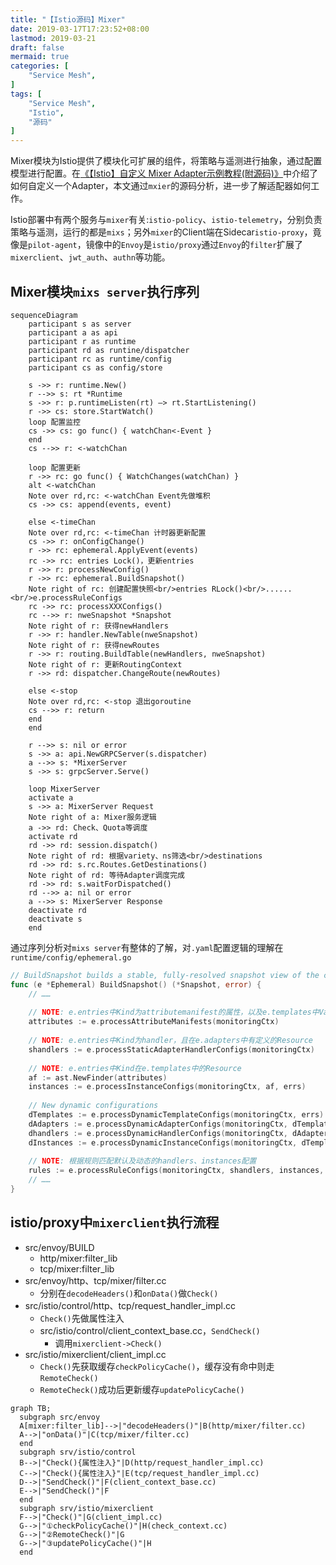 ```yaml
---
title: "【Istio源码】Mixer"
date: 2019-03-17T17:23:52+08:00
lastmod: 2019-03-21
draft: false
mermaid: true
categories: [
	"Service Mesh",
]
tags: [
	"Service Mesh",
    "Istio",
    "源码"
]
---
```


Mixer模块为Istio提供了模块化可扩展的组件，将策略与遥测进行抽象，通过配置模型进行配置。在[《【Istio】自定义 Mixer Adapter示例教程(附源码)》](http://hbchen.com/post/2019-03-05-custom-istio-mixer-adapter/)中介绍了如何自定义一个Adapter，本文通过`mxier`的源码分析，进一步了解适配器如何工作。
<!--more-->

Istio部署中有两个服务与`mixer`有关:`istio-policy`、`istio-telemetry`，分别负责策略与遥测，运行的都是`mixs`；另外`mixer`的Client端在Sidecar`istio-proxy`，竟像是`pilot-agent`，镜像中的`Envoy`是`istio/proxy`通过`Envoy`的`filter`扩展了`mixerclient`、`jwt_auth`、`authn`等功能。


## Mixer模块`mixs server`执行序列

```mermaid
sequenceDiagram
    participant s as server
    participant a as api
    participant r as runtime
    participant rd as runtine/dispatcher
    participant rc as runtime/config
    participant cs as config/store
    
    s ->> r: runtime.New()
    r -->> s: rt *Runtime
    s ->> r: p.runtimeListen(rt) —> rt.StartListening()
    r ->> cs: store.StartWatch()
    loop 配置监控 
    cs ->> cs: go func() { watchChan<-Event }
    end
    cs -->> r: <-watchChan
    
    loop 配置更新
    r ->> rc: go func() { WatchChanges(watchChan) }
    alt <-watchChan
    Note over rd,rc: <-watchChan Event先做堆积
    cs ->> cs: append(events, event)
    
    else <-timeChan
    Note over rd,rc: <-timeChan 计时器更新配置
    cs ->> r: onConfigChange()
    r ->> rc: ephemeral.ApplyEvent(events)
    rc ->> rc: entries Lock()，更新entries
    r ->> r: processNewConfig()
    r ->> rc: ephemeral.BuildSnapshot()
    Note right of rc: 创建配置快照<br/>entries RLock()<br/>......<br/>e.processRuleConfigs
    rc ->> rc: processXXXConfigs()
    rc -->> r: nweSnapshot *Snapshot
    Note right of r: 获得newHandlers
    r ->> r: handler.NewTable(nweSnapshot)
    Note right of r: 获得newRoutes
    r ->> r: routing.BuildTable(newHandlers, nweSnapshot)
    Note right of r: 更新RoutingContext
    r ->> rd: dispatcher.ChangeRoute(newRoutes)
    
    else <-stop
    Note over rd,rc: <-stop 退出goroutine
    cs -->> r: return
    end
    end
    
    r -->> s: nil or error
    s ->> a: api.NewGRPCServer(s.dispatcher)
    a -->> s: *MixerServer
    s ->> s: grpcServer.Serve()
    
    loop MixerServer
    activate a
    s ->> a: MixerServer Request
    Note right of a: Mixer服务逻辑
    a ->> rd: Check、Quota等调度
    activate rd
    rd ->> rd: session.dispatch()
    Note right of rd: 根据variety、ns筛选<br/>destinations
    rd ->> rd: s.rc.Routes.GetDestinations()
    Note right of rd: 等待Adapter调度完成
    rd ->> rd: s.waitForDispatched()
    rd -->> a: nil or error
    a -->> s: MixerServer Response
    deactivate rd
    deactivate s
    end
```

通过序列分析对`mixs server`有整体的了解，对`.yaml`配置逻辑的理解在`runtime/config/ephemeral.go`
```go
// BuildSnapshot builds a stable, fully-resolved snapshot view of the configuration.
func (e *Ephemeral) BuildSnapshot() (*Snapshot, error) {
	// ……
	
	// NOTE: e.entries中Kind为attributemanifest的属性，以及e.templates中Variety为TEMPLATE_VARIETY_ATTRIBUTE_GENERATOR生产的属性
	attributes := e.processAttributeManifests(monitoringCtx)
	
	// NOTE: e.entries中Kind为handler，且在e.adapters中有定义的Resource
	shandlers := e.processStaticAdapterHandlerConfigs(monitoringCtx)
	
	// NOTE: e.entries中Kind在e.templates中的Resource
	af := ast.NewFinder(attributes)
	instances := e.processInstanceConfigs(monitoringCtx, af, errs)
    
	// New dynamic configurations
	dTemplates := e.processDynamicTemplateConfigs(monitoringCtx, errs)
	dAdapters := e.processDynamicAdapterConfigs(monitoringCtx, dTemplates, errs)
	dhandlers := e.processDynamicHandlerConfigs(monitoringCtx, dAdapters, errs)
	dInstances := e.processDynamicInstanceConfigs(monitoringCtx, dTemplates, af, errs)
    
	// NOTE: 根据规则匹配默认及动态的handlers、instances配置
	rules := e.processRuleConfigs(monitoringCtx, shandlers, instances, dhandlers, dInstances, af, errs)
	// ……
}
```

## istio/proxy中`mixerclient`执行流程

- src/envoy/BUILD
    - http/mixer:filter_lib
    - tcp/mixer:filter_lib
- src/envoy/http、tcp/mixer/filter.cc
    - 分别在`decodeHeaders()`和`onData()`做`Check()`
- src/istio/control/http、tcp/request_handler_impl.cc
    - `Check()`先做属性注入
    - src/istio/control/client_context_base.cc，`SendCheck()`
        - 调用`mixerclient->Check()`
- src/istio/mixerclient/client_impl.cc
    - `Check()`先获取缓存`checkPolicyCache()`，缓存没有命中则走`RemoteCheck()`
    - `RemoteCheck()`成功后更新缓存`updatePolicyCache()`
    

```mermaid
graph TB;
  subgraph src/envoy
  A[mixer:filter_lib]-->|"decodeHeaders()"|B(http/mixer/filter.cc)
  A-->|"onData()"|C(tcp/mixer/filter.cc)
  end
  subgraph srv/istio/control
  B-->|"Check(){属性注入}"|D(http/request_handler_impl.cc)
  C-->|"Check(){属性注入}"|E(tcp/request_handler_impl.cc)
  D-->|"SendCheck()"|F(client_context_base.cc)
  E-->|"SendCheck()"|F
  end
  subgraph srv/istio/mixerclient
  F-->|"Check()"|G(client_impl.cc)
  G-->|"①checkPolicyCache()"|H(check_context.cc)
  G-->|"②RemoteCheck()"|G
  G-->|"③updatePolicyCache()"|H
  end
```